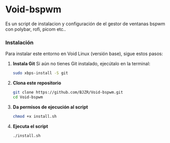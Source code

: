 # Void-bspwm
Es un script de instalacion y configuración de el gestor  de ventanas bspwm con polybar, rofi, picom etc..

### Instalación

Para instalar este entorno en Void Linux (versión base), sigue estos pasos:

1. **Instala Git**
   Si aún no tienes Git instalado, ejecútalo en la terminal:

   ```bash
   sudo xbps-install -S git
   ```

2. **Clona este repositorio**

   ```bash
   git clone https://github.com/BJZR/Void-bspwm.git
   cd Void-bspwm
   ```

3. **Da permisos de ejecución al script**

   ```bash
   chmod +x install.sh
   ```

4. **Ejecuta el script**

   ```bash
   ./install.sh
   ```
